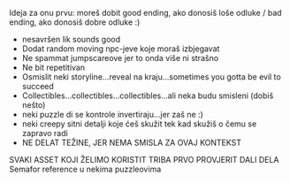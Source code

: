 Ideja za onu prvu: moreš dobit good ending, ako donosiš loše odluke / bad ending, ako donosiš dobre odluke :)
- nesavršen lik sounds good
- Dodat random moving npc-jeve koje moraš izbjegavat
- Ne spammat jumpscareove jer to onda više ni strašno
- Ne bit repetitivan
- Osmislit neki storyline...reveal na kraju...sometimes you gotta be evil to succeed
- Collectibles...collectibles...collectibles...ali neka budu smisleni (dobiš nešto)
- neki puzzle di se kontrole invertiraju...jer zaš ne :)
- neki creepy sitni detalji koje ćeš skužit tek kad skužiš o čemu se zapravo radi
- NE DELAT TEŽINE, JER NEMA SMISLA ZA OVAJ KONTEKST

SVAKI ASSET KOJI ŽELIMO KORISTIT TRIBA PRVO PROVJERIT DALI DELA
Semafor reference u nekima puzzleovima
